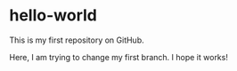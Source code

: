 # hello-world
This is my first repository on GitHub.

Here, I am trying to change my first branch. I hope it works!

